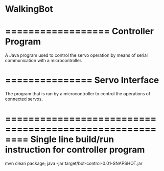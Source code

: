 # WalkingBot

==================
Controller Program
==================
A Java program used to control the servo operation by means of serial communication with a microcontroller.  

===============
Servo Interface
===============
The program that is run by a microcontroller to control the operations of connected servos.  

========================================================
Single line build/run instruction for controller program
========================================================
mvn clean package; java -jar target/bot-control-0.01-SNAPSHOT.jar

